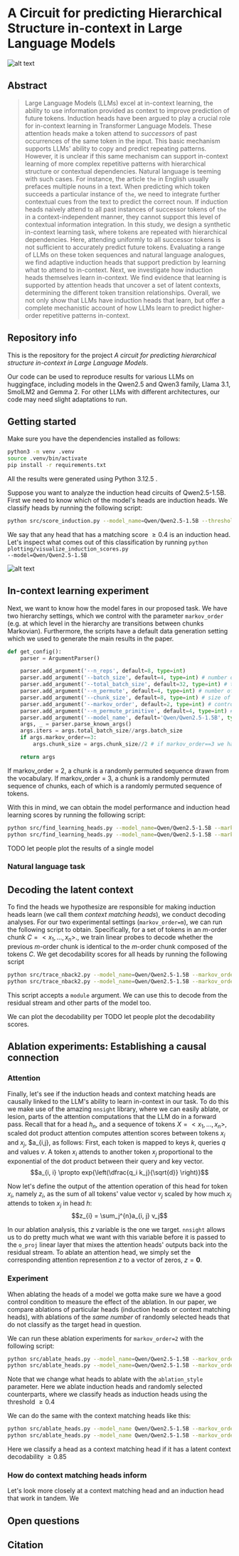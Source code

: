 # A Circuit for predicting Hierarchical Structure in-context in Large Language Models

![alt text](figures/overview_induction.png "Title")

## Abstract

> Large Language Models (LLMs) excel at in-context learning, the ability to use information provided as context to improve prediction of future tokens. Induction heads have been argued to play a crucial role for in-context learning in Transformer Language Models. These attention heads make a token attend to *successors* of past occurrences of the same token in the input. This basic mechanism supports LLMs' ability to copy and predict repeating patterns. However, it is unclear if this same mechanism can support in-context learning of more complex repetitive patterns with hierarchical structure or contextual dependencies. Natural language is teeming with such cases. For instance, the article `the` in English usually prefaces multiple nouns in a text. When predicting which token succeeds a particular instance of `the`, we need to integrate further contextual cues from the text to predict the correct noun. If induction heads naively attend to all past instances of successor tokens of `the` in a context-independent manner, they cannot support this level of contextual information integration. In this study, we design a synthetic in-context learning task, where tokens are repeated with hierarchical dependencies. Here, attending uniformly to all successor tokens is not sufficient to accurately predict future tokens. Evaluating a range of LLMs on these token sequences and natural language analogues, we find adaptive induction heads that support prediction by learning what to attend to in-context. Next, we investigate how induction heads themselves learn in-context. We find evidence that learning is supported by attention heads that uncover a set of latent contexts, determining the different token transition relationships. Overall, we not only show that LLMs have induction heads that learn, but offer a complete mechanistic account of how LLMs learn to predict higher-order repetitive patterns in-context.

## Repository info

This is the repository for the project *A circuit for predicting hierarchical structure in-context in Large Language Models*.


Our code can be used to reproduce results for various LLMs on huggingface, including models in the Qwen2.5 and Qwen3 family, Llama 3.1, SmolLM2 and Gemma 2. For other LLMs with different architectures, our code may need slight adaptations to run.




## Getting started

Make sure you have the dependencies installed as follows:

```bash
python3 -m venv .venv
source .venv/bin/activate
pip install -r requirements.txt
```

All the results were generated using Python 3.12.5 . 

Suppose you want to analyze the induction head circuits of Qwen2.5-1.5B. First we need to know which of the model's heads are induction heads. We classify heads by running the following script:

```bash
python src/score_induction.py --model_name=Qwen/Qwen2.5-1.5B --threshold=0.4
```

We say that any head that has a matching score $\ge 0.4$ is an induction head. Let's inspect what comes out of this classification by running <code>python plotting/visualize_induction_scores.py --model=Qwen/Qwen2.5-1.5B</code>



![alt text](figures/sample_induction_map.png "Title")

## In-context learning experiment
Next, we want to know how the model fares in our proposed task. We have two hierarchy settings, which we control with the parameter <code>markov_order</code> (e.g. at which level in the hierarchy are transitions between chunks Markovian). Furthermore, the scripts have a default data generation setting which we used to generate the main results in the paper.


```python
def get_config():
    parser = ArgumentParser()

    parser.add_argument('--n_reps', default=8, type=int)
    parser.add_argument('--batch_size', default=4, type=int) # number of samples to be processed in parallel. Can be changed, but total_batch_size must be divisible by batch_size
    parser.add_argument('--total_batch_size', default=32, type=int) # total number of samples in experiment
    parser.add_argument('--n_permute', default=4, type=int) # number of 2nd order chunks
    parser.add_argument('--chunk_size', default=8, type=int) # size of 2nd order chunks
    parser.add_argument('--markov_order', default=2, type=int) # controls the hierarchy level
    parser.add_argument('--n_permute_primitive', default=4, type=int) # if markov_order==3, then this controls the number of 2nd order chunks
    parser.add_argument('--model_name', default='Qwen/Qwen2.5-1.5B', type=str)   
    args, _ = parser.parse_known_args()
    args.iters = args.total_batch_size//args.batch_size
    if args.markov_order==3:
        args.chunk_size = args.chunk_size//2 # if markov_order==3 we halve the chunk size to avoid sequences blowing up

    return args
```

If markov_order = 2, a chunk is a randomly permuted sequence drawn from the vocabulary.
If markov_order = 3, a chunk is a randomly permuted sequence of chunks, each of which is a randomly permuted sequence of tokens.

With this in mind, we can obtain the model performance and induction head learning scores by running the following script:

```bash
python src/find_learning_heads.py --model_name=Qwen/Qwen2.5-1.5B --markov_order=2
python src/find_learning_heads.py --model_name=Qwen/Qwen2.5-1.5B --markov_order=3
```

TODO let people plot the results of a single model

### Natural language task

## Decoding the latent context

To find the heads we hypothesize are responsible for making induction heads learn (we call them *context matching heads*), we conduct decoding analyses. For our two experimental settings (<code>markov_order=m</code>), we can run the following script to obtain. Specifically, for a set of tokens in an $m$-order chunk $C=<x_1, ..., x_n>$., we train linear probes to decode whether the previous $m$-order chunk is identical to the $m$-order chunk composed of the tokens $C$. We get decodability scores for all heads by running the following script

```bash
python src/trace_nback2.py --model_name=Qwen/Qwen2.5-1.5B --markov_order=2 --module=heads
python src/trace_nback2.py --model_name=Qwen/Qwen2.5-1.5B --markov_order=3 --module=heads
```
This script accepts a <code>module</code> argument. We can use this to decode from the residual stream and other parts of the model too.


We can plot the decodability per
TODO let people plot the decodability scores.


## Ablation experiments: Establishing a causal connection

### Attention

Finally, let's see if the induction heads and context matching heads are causally linked to the LLM's ability to learn in-context in our task. To do this we make use of the amazing <code>nnsight</code> library, where we can easily ablate, or lesion, parts of the attention computations that the LLM do in a forward pass. Recall that for a head $h_n$, and a sequence of tokens $X = <x_1, ..., x_n>$, scaled dot product attention computes attention scores between tokens $x_i$ and $x_j$, $a_{i,j}, as follows: First, each token is mapped to keys $k$, queries $q$ and values $v$. A token $x_i$ attends to another token $x_j$ proportional to the exponential of the dot product between their query and key vector.
$$a_{i, i} \propto exp{\left(\dfrac{q_i  k_j}{\sqrt{d}} \right)}$$

Now let's define the output of the attention operation of this head for token $x_i$, namely $z_i$, as the sum of all tokens' value vector $v_j$ scaled by how much $x_i$ attends to token $x_j$ in head $h$:
$$z_{i} = \sum_j^{n}a_{i, j} v_j$$

In our ablation analysis, this $z$ variable is the one we target. <code>nnsight</code> allows us to do pretty much what we want with this variable before it is passed to the <code>o_proj</code> linear layer that mixes the attention heads' outputs back into the residual stream. To ablate an attention head, we simply set the corresponding attention represention $z$ to a vector of zeros, $z=\boldsymbol{0}$. 

### Experiment

When ablating the heads of a model we gotta make sure we have a good control condition to measure the effect of the ablation. In our paper, we compare ablations of particular heads (induction heads or context matching heads), with ablations of the *same number* of randomly selected heads that do not classify as the target head in question.

We can run these ablation experiments for <code>markov_order=2</code> with the following script:

```bash
python src/ablate_heads.py --model_name=Qwen/Qwen2.5-1.5B --markov_order=2 --ablation_style=induction --threshold=0.4
python src/ablate_heads.py --model_name=Qwen/Qwen2.5-1.5B --markov_order=2 --ablation_style=random_induction --threshold=0.4
```

Note that we change what heads to ablate with the <code>ablation_style</code> parameter. Here we ablate induction heads and randomly selected counterparts, where we classify heads as induction heads using the threshold $\ge0.4$

We can do the same with the context matching heads like this:

```bash
python src/ablate_heads.py --model_name Qwen/Qwen2.5-1.5B --markov_order=2 --batch_size=2 --ablation_style=one_back --threshold=0.85
python src/ablate_heads.py --model_name Qwen/Qwen2.5-1.5B --markov_order=2 --batch_size=2 --ablation_style=random --threshold=0.85
```

Here we classify a head as a context matching head if it has a latent context decodability $\ge0.85$


### How do context matching heads inform 
Let's look more closely at a context matching head and an induction head that work in tandem. We 

## Open questions
## Citation
